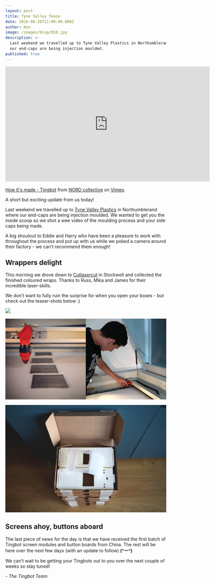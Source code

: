 ```yaml
---
layout: post
title: Tyne Valley Tease
date: 2016-08-26T11:00:00.000Z
author: Ken
image: /images/blog/018.jpg
description: >-
  Last weekend we travelled up to Tyne Valley Plastics in Northumblerand where
  our end-caps are being injection moulded.
published: true
---
```


<iframe src="https://player.vimeo.com/video/180286644" width="640" height="360" frameborder="0" webkitallowfullscreen mozallowfullscreen allowfullscreen></iframe>
<p><a href="https://vimeo.com/180286644">How it&#039;s made - Tingbot</a> from <a href="https://vimeo.com/user36608751">NORD collective</a> on <a href="https://vimeo.com">Vimeo</a>.</p>


A short but exciting update from us today!

Last weekend we travelled up to [Tyne Valley Plastics](//www.tynevalleyplastics.co.uk/) in Northumblerand where our end-caps are being injection moulded. We wanted to get you the inside scoop so we shot a wee video of the moulding process and your side caps being made.

A big shoutout to Eddie and Harry who have been a pleasure to work with throughout the process and put up with us while we poked a camera around their factory - we can’t recommend them enough!


## Wrappers delight

This morning we drove down to [Cutlasercut](//www.cutlasercut.com/) in Stockwell and collected the finished coloured wraps. Thanks to Russ, Mika and James for their incredible laser-skills.

We don’t want to fully ruin the surprise for when you open your boxes - but check out the teaser-shots below :)

![](/images/blog/xx.jpg)

![](/images/blog/018-3.png)

![](/images/blog/018-4.jpg)


## Screens ahoy, buttons aboard

The last piece of news for the day is that we have received the first batch of Tingbot screen modules and button boards from China. The rest will be here over the next few days (with an update to follow) **(\^ー\^)**

We can’t wait to be getting your Tingbots out to you over the next couple of weeks so stay tuned!

*- The Tingbot Team*
